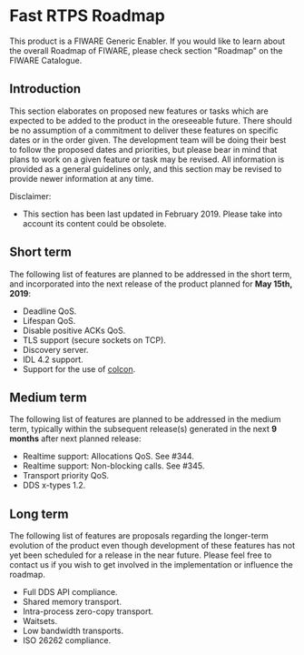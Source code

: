 # Fast RTPS Roadmap

This product is a FIWARE Generic Enabler.
If you would like to learn about the overall Roadmap of FIWARE, please check section "Roadmap" on the FIWARE Catalogue.

## Introduction

This section elaborates on proposed new features or tasks which are expected to be added to the product in the
oreseeable future.
There should be no assumption of a commitment to deliver these features on specific dates or in the order given.
The development team will be doing their best to follow the proposed dates and priorities, but please bear in mind
that plans to work on a given feature or task may be revised.
All information is provided as a general guidelines only, and this section may be revised to provide newer information
at any time.

Disclaimer:

* This section has been last updated in February 2019.
  Please take into account its content could be obsolete.

## Short term

The following list of features are planned to be addressed in the short term, and incorporated into the next
release of the product planned for **May 15th, 2019**:

* Deadline QoS.
* Lifespan QoS.
* Disable positive ACKs QoS.
* TLS support (secure sockets on TCP).
* Discovery server.
* IDL 4.2 support.
* Support for the use of [colcon](https://colcon.readthedocs.io).

## Medium term

The following list of features are planned to be addressed in the medium term, typically within the subsequent
release(s) generated in the next **9 months** after next planned release:

* Realtime support: Allocations QoS. See #344.
* Realtime support: Non-blocking calls. See #345.
* Transport priority QoS.
* DDS x-types 1.2.

## Long term

The following list of features are proposals regarding the longer-term evolution of the product even though development
of these features has not yet been scheduled for a release in the near future.
Please feel free to contact us if you wish to get involved in the implementation or influence the roadmap.

* Full DDS API compliance.
* Shared memory transport.
* Intra-process zero-copy transport.
* Waitsets.
* Low bandwidth transports.
* ISO 26262 compliance.
